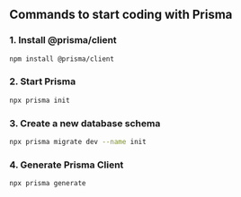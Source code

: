## Commands to start coding with Prisma

### 1. Install @prisma/client

```sh
npm install @prisma/client
```

### 2. Start Prisma

```sh
npx prisma init
```

### 3. Create a new database schema

```sh
npx prisma migrate dev --name init
```

### 4. Generate Prisma Client

```sh
npx prisma generate
```
